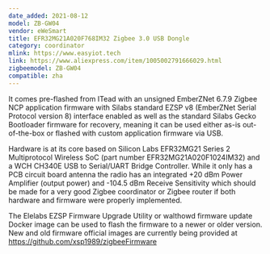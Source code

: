 ```yaml
---
date_added: 2021-08-12
model: ZB-GW04
vendor: eWeSmart
title: EFR32MG21A020F768IM32 Zigbee 3.0 USB Dongle
category: coordinator
mlink: https://www.easyiot.tech
link: https://www.aliexpress.com/item/1005002791666029.html
zigbeemodel: ZB-GW04
compatible: zha
---
```

It comes pre-flashed from ITead with an unsigned EmberZNet 6.7.9 Zigbee NCP application firmware with Silabs standard EZSP v8 (EmberZNet Serial Protocol version 8) interface enabled as well as the standard Silabs Gecko Bootloader firmware for recovery, meaning it can be used either as-is out-of-the-box or flashed with custom application firmware via USB.

Hardware is at its core based on Silicon Labs EFR32MG21 Series 2 Multiprotocol Wireless SoC (part number EFR32MG21A020F1024IM32) and a WCH CH340E USB to Serial/UART Bridge Controller. While it only has a PCB circuit board antenna the radio has an integrated +20 dBm Power Amplifier (output power) and -104.5 dBm Receive Sensitivity which should be made for a very good Zigbee coordinator or Zigbee router if both hardware and firmware were properly implemented.

The Elelabs EZSP Firmware Upgrade Utility or walthowd firmware update Docker image can be used to flash the firmware to a newer or older version. New and old firmware official images are currently being provided at https://github.com/xsp1989/zigbeeFirmware



